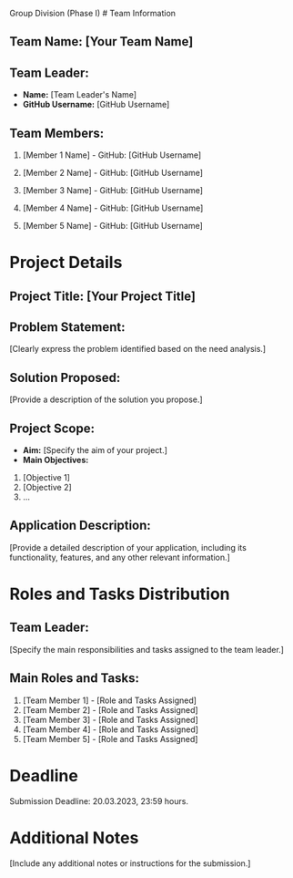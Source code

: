 Group Division (Phase I) # Team Information
## Team Name: [Your Team Name]

## Team Leader:
- **Name:** [Team Leader&#39;s Name]
- **GitHub Username:** [GitHub Username]

## Team Members:
1. [Member 1 Name] - GitHub: [GitHub Username]

2. [Member 2 Name] - GitHub: [GitHub Username]
3. [Member 3 Name] - GitHub: [GitHub Username]
4. [Member 4 Name] - GitHub: [GitHub Username]
5. [Member 5 Name] - GitHub: [GitHub Username]

# Project Details

## Project Title: [Your Project Title]

## Problem Statement:
[Clearly express the problem identified based on the need analysis.]

## Solution Proposed:
[Provide a description of the solution you propose.]

## Project Scope:
- **Aim:** [Specify the aim of your project.]
- **Main Objectives:**
1. [Objective 1]
2. [Objective 2]
3. ...

## Application Description:
[Provide a detailed description of your application, including its functionality, features, and any other
relevant information.]

# Roles and Tasks Distribution

## Team Leader:

[Specify the main responsibilities and tasks assigned to the team leader.]

## Main Roles and Tasks:
1. [Team Member 1] - [Role and Tasks Assigned]
2. [Team Member 2] - [Role and Tasks Assigned]
3. [Team Member 3] - [Role and Tasks Assigned]
4. [Team Member 4] - [Role and Tasks Assigned]
5. [Team Member 5] - [Role and Tasks Assigned]

# Deadline
Submission Deadline: 20.03.2023, 23:59 hours.

# Additional Notes
[Include any additional notes or instructions for the submission.]
